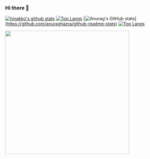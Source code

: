 ### Hi there 👋

[![hinakko's github stats](https://github-readme-stats.vercel.app/api?username=hinakko&show_icons=true)](https://github.com/hinakkograshi "hinakko's github stats")
[![Top Langs](https://github-readme-stats.vercel.app/api/top-langs/?username=hinakko)](https://github.com/hinakkograshi "Top Langs")
[![Anurag's GitHub stats](https://github-readme-stats.vercel.app/api?username=hinakko)]
(https://github.com/anuraghazra/github-readme-stats)
[![Top Langs](https://github-readme-stats.vercel.app/api/top-langs/?username=hinakko)](https://github.com/anuraghazra/github-readme-stats)

<!--START_SECTION:lapras-card-->
<a href="https://lapras.com/public/hinakkograshi" target="_blank" rel="noopener noreferrer"><img src="https://lapras-card-generator.vercel.app/api/svg?e=3.46&b=3.36&i=3.28&b1=%23020E27&b2=%230E5593&i1=%23030E21&i2=%231688BF&l=en" width="400" ></a>
<!--END_SECTION:lapras-card-->

<!--
**hinakkograshi/hinakkograshi** is a ✨ _special_ ✨ repository because its `README.md` (this file) appears on your GitHub profile.

Here are some ideas to get you started:

- 🔭 I’m currently working on ...
- 🌱 I’m currently learning ...
- 👯 I’m looking to collaborate on ...
- 🤔 I’m looking for help with ...
- 💬 Ask me about ...
- 📫 How to reach me: ...
- 😄 Pronouns: ...
- ⚡ Fun fact: ...
-->
